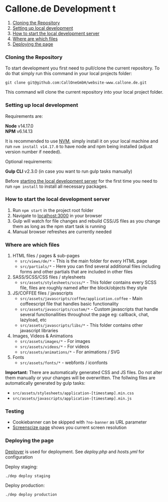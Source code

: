 # Callone.de Development t

1. [Cloning the Repository](#cloning-the-repository)
2. [Setting up local development](#setting-up-local-development)
3. [How to start the local development server](#how-to-start-the-local-development-server)
4. [Where are which files](#where-are-which-files)
5. [Deploying the page](#deploying-the-page)

### Cloning the Repository

To start development you first need to pull/clone the current repository. To do that simply run this command in your local projects folder:

```
git clone git@github.com:CallOneGmbH/website-www.callone.de.git
```

This command will clone the current repository into your local project folder.

### Setting up local development

Requirements are:

**Node** v14.17.0  
**NPM** v6.14.13

It is recommended to use [NVM](https://github.com/nvm-sh/nvm), simply install it on your local machine and run `nvm install v14.17.0` to have node and npm being installed (adjust version number if needed).

Optional requirements:

**Gulp CLI** v2.3.0 (in case you want to run gulp tasks manually)

Before [starting the local development server](#how-to-start-the-local-development-server) for the first time you need to run `npm install` to install all necessary packages.

### How to start the local development server

1. Run `npm start` in the project root folder
2. Navigate to [localhost:3000](localhost:3000) in your browser
3. Gulp will watch for file changes and rebuild CSS/JS files as you change them as long as the npm start task is running
4. Manual browser refreshes are currently needed

### Where are which files

1. HTML files / pages & sub-pages
    - `src/views/de/*` - This is the main folder for every HTML page
    - `src/partials/*` - Here you can find several additional files including forms and other partials that are included in other files
2. SASS/SCSS/CSS files / stylesheets
    - `src/assets/stylesheets/scss/*` - This folder contains every SCSS file, files are roughly named after the block/objects they style
3. JS/COFFEE files / javascripts
    - `src/assets/javascripts/coffee/application.coffee` - Main coffeescript file that handles basic functionality
    - `src/assets/javascripts/custom/*` - Custom javascripts that handle several functionallities throughout the page eg: callback, chat, lazyload, etc
    - `src/assets/javascripts/libs/*` - This folder contains other javascript libraries
4. Images, Videos & Animations
    - `src/assets/images/*` - For images
    - `src/assets/videos/*` - For videos
    - `src/assets/animations/*` - For animations / SVG
5. Fonts
    - `src/assets/fonts/*` - webfonts / iconfonts

**Important:** There are automatically generated CSS and JS files. Do not alter them manually or your changes will be overwritten. The follwing files are automatically generated by gulp tasks:

-   `src/assets/stylesheets/application-[timestamp].min.css`
-   `src/assets/javascripts/application-[timestamp].min.js`

### Testing

-   Cookiebanner can be skipped with `?no-banner` as URL parameter
-   [Screenscize page](https://callone.de/screensize) shows you current screen resolution

### Deploying the page

[Deployer](https://deployer.org/) is used for deployment. See _deploy.php_ and _hosts.yml_ for configuration

Deploy staging:

```
./dep deploy staging
```

Deploy production:

```
./dep deploy production
```
